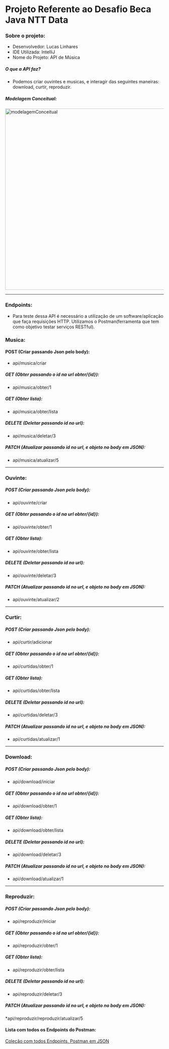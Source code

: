 # Projeto Referente ao Desafio Beca Java NTT Data

### Sobre o projeto:

* Desenvolvedor: Lucas Linhares
* IDE Utilizada: IntelliJ
* Nome do Projeto: API de Música

##### O que a API faz?

* Podemos criar ouvintes e musicas, e interagir das seguintes maneiras: download, curtir, reproduzir.

##### Modelagem Conceitual:

<img width="575" alt="modelagemConceitual" src="https://user-images.githubusercontent.com/63889027/150397585-18898c3b-7b70-40dc-9a8c-286788c44c6d.png">

___________________________
### Endpoints:
* Para teste dessa API é necessário a utilização de um software/aplicação que faça requisições HTTP. Utilizamos o Postman(ferramenta que tem como objetivo testar serviços RESTful).

### Musica:

#### POST (Criar passando Json pelo body): 
* api/musica/criar

##### GET (Obter passando o id na url obter/{id}):
* api/musica/obter/1

##### GET (Obter lista):
* api/musica/obter/lista

##### DELETE (Deletar passando id no url):
* api/musica/deletar/3

##### PATCH (Atualizar passando id no url, e objeto no body em JSON):
* api/musica/atualizar/5

-----------------------------------------------------------------------------------
### Ouvinte:

##### POST (Criar passando Json pelo body):
* api/ouvinte/criar

##### GET (Obter passando o id na url obter/{id}):
* api/ouvinte/obter/1

##### GET (Obter lista):
* api/ouvinte/obter/lista

##### DELETE (Deletar passando id no url):
* api/ouvinte/deletar/3

##### PATCH (Atualizar passando id no url, e objeto no body em JSON):
* api/ouvinte/atualizar/2

-----------------------------------------------------------------------------------
### Curtir:

##### POST (Criar passando Json pelo body):
* api/curtir/adicionar

##### GET (Obter passando o id na url obter/{id}):
* api/curtidas/obter/1

##### GET (Obter lista):
* api/curtidas/obter/lista

##### DELETE (Deletar passando id no url):
* api/curtidas/deletar/3

##### PATCH (Atualizar passando id no url, e objeto no body em JSON):
* api/curtidas/atualizar/1

-----------------------------------------------------------------------------------
### Download:

##### POST (Criar passando Json pelo body):
* api/download/iniciar

##### GET (Obter passando o id na url obter/{id}):
* api/download/obter/1

##### GET (Obter lista):
* api/download/obter/lista

##### DELETE (Deletar passando id no url):
* api/download/deletar/3

##### PATCH (Atualizar passando id no url, e objeto no body em JSON):
* api/download/atualizar/1

_________________________________________________________________________________
### Reproduzir:

##### POST (Criar passando Json pelo body):
* api/reproduzir/iniciar

##### GET (Obter passando o id na url obter/{id}):
* api/reproduzir/obter/1

##### GET (Obter lista):
* api/reproduzir/obter/lista

##### DELETE (Deletar passando id no url):
* api/reproduzir/deletar/3

##### PATCH (Atualizar passando id no url, e objeto no body em JSON):
*api/reproduzir/reproduzir/atualizar/5


#### Lista com todos os Endpoints do Postman:
[Coleção com todos Endpoints, Postman em JSON](endpoints.json)




